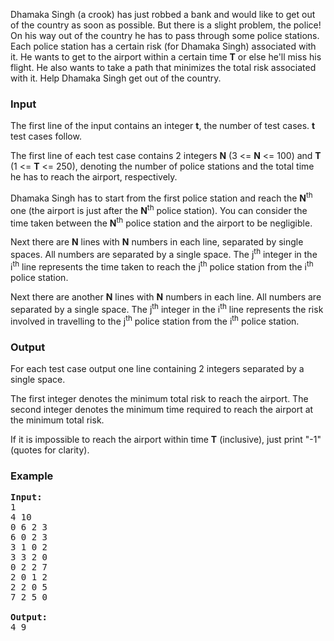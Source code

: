 <p>Dhamaka Singh (a crook) has just robbed a bank and would like to get out of the country as soon as possible. But there is a slight problem, the police!  On his way out of the country he has to pass through some police stations. Each police station has a certain risk (for Dhamaka Singh) associated with it.  He wants to get to the airport within a certain time <b>T</b> or else he'll miss his flight.  He also wants to take a path that minimizes the total risk associated with it.  Help Dhamaka Singh get out of the country.</p>

<h3>Input</h3>
<p>The first line of the input contains an integer <b>t</b>, the number of test cases.  <b>t</b> test cases follow.</p>

<p>The first line of each test case contains 2 integers <b>N</b> (3 &lt;= <b>N</b> &lt;= 100) and <b>T</b> (1 &lt;= <b>T</b> &lt;= 250), denoting the number of police stations and the total time he has to reach the airport, respectively.</p>

<p>Dhamaka Singh has to start from the first police station and reach the <b>N</b><sup>th</sup> one (the airport is just after the <b>N</b><sup>th</sup> police station).  You can consider the time taken between the <b>N</b><sup>th</sup> police station and the airport to be negligible.</p>

<p>Next there are <b>N</b> lines with <b>N</b> numbers in each line, separated by single spaces.  All numbers are separated by a single space. The j<sup>th</sup> integer in the i<sup>th</sup> line represents the time taken to reach the j<sup>th</sup> police station from the i<sup>th</sup> police station.

</p><p>Next there are another <b>N</b> lines with <b>N</b> numbers in each line.  All numbers are separated by a single space.  The j<sup>th</sup> integer in the i<sup>th</sup> line represents the risk involved in travelling to the j<sup>th</sup> police station from the i<sup>th</sup> police station.</p>

<h3>Output</h3>
<p>For each test case output one line containing 2 integers separated by a single space.</p>

<p>The first integer denotes the minimum total risk to reach the airport.  The second integer denotes the minimum time required to reach the airport at the minimum total risk.</p>

<p>If it is impossible to reach the airport within time <b>T</b> (inclusive), just print "-1" (quotes for clarity).</p>

<h3>Example</h3>

<pre><b>Input:</b>
1
4 10
0 6 2 3
6 0 2 3
3 1 0 2
3 3 2 0
0 2 2 7
2 0 1 2
2 2 0 5
7 2 5 0

<b>Output:</b>
4 9
</pre>